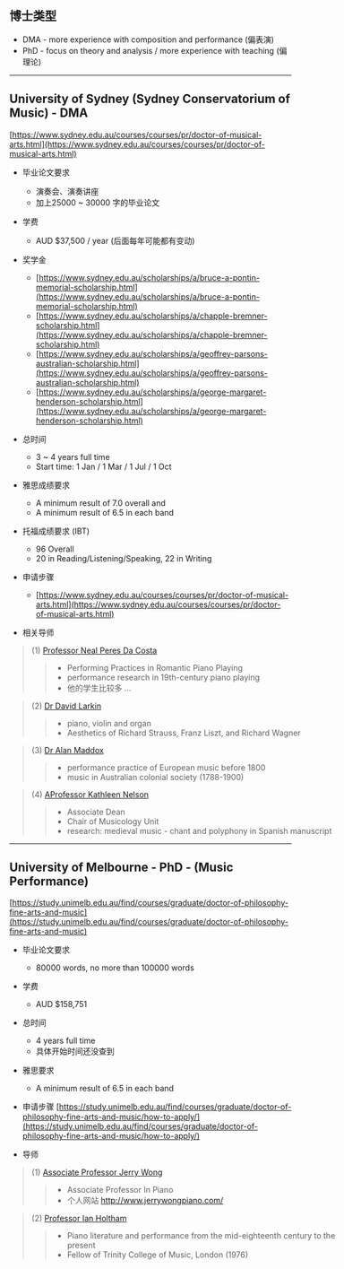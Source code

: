 
## 博士类型

* DMA - more experience with composition and performance (偏表演)
* PhD - focus on theory and analysis / more experience with teaching (偏理论)

---

## University of Sydney (Sydney Conservatorium of Music) - **DMA**
[https://www.sydney.edu.au/courses/courses/pr/doctor-of-musical-arts.html](https://www.sydney.edu.au/courses/courses/pr/doctor-of-musical-arts.html)

* 毕业论文要求
	+ 演奏会、演奏讲座
	+ 加上25000 ~ 30000 字的毕业论文

* 学费
	+ AUD $37,500 / year (后面每年可能都有变动)

* 奖学金
	+ [https://www.sydney.edu.au/scholarships/a/bruce-a-pontin-memorial-scholarship.html](https://www.sydney.edu.au/scholarships/a/bruce-a-pontin-memorial-scholarship.html)
	+ [https://www.sydney.edu.au/scholarships/a/chapple-bremner-scholarship.html](https://www.sydney.edu.au/scholarships/a/chapple-bremner-scholarship.html)
	+ [https://www.sydney.edu.au/scholarships/a/geoffrey-parsons-australian-scholarship.html](https://www.sydney.edu.au/scholarships/a/geoffrey-parsons-australian-scholarship.html)
	+ [https://www.sydney.edu.au/scholarships/a/george-margaret-henderson-scholarship.html](https://www.sydney.edu.au/scholarships/a/george-margaret-henderson-scholarship.html)

* 总时间
	+ 3 ~ 4 years full time
	+ Start time: 1 Jan / 1 Mar / 1 Jul / 1 Oct

* 雅思成绩要求
	+ A minimum result of 7.0 overall and 
	+ A minimum result of 6.5 in each band

* 托福成绩要求 (IBT)
	+ 96 Overall
	+ 20 in Reading/Listening/Speaking, 22 in Writing

* 申请步骤
	+ [https://www.sydney.edu.au/courses/courses/pr/doctor-of-musical-arts.html](https://www.sydney.edu.au/courses/courses/pr/doctor-of-musical-arts.html)

* 相关导师

> (1) [Professor Neal Peres Da Costa](https://www.sydney.edu.au/music/about/our-people/academic-staff/neal-peresdacosta.html)
>> 	* Performing Practices in Romantic Piano Playing
>> 	* performance research in 19th-century piano playing
>> 	* 他的学生比较多 ...


> (2) [Dr David Larkin](https://www.sydney.edu.au/music/about/our-people/academic-staff/david-larkin.html#collapseReStudents)
>> 	* piano, violin and organ
>> 	* Aesthetics of Richard Strauss, Franz Liszt, and Richard Wagner


> (3) [Dr Alan Maddox](https://www.sydney.edu.au/music/about/our-people/academic-staff/alan-maddox.html)
>> 	* performance practice of European music before 1800
>> 	* music in Australian colonial society (1788-1900)


> (4) [AProfessor Kathleen Nelson](https://www.sydney.edu.au/music/about/our-people/academic-staff/kathleen-nelson.html#collapseIntlLinks)
>> 	* Associate Dean
>> 	* Chair of Musicology Unit
>> 	* research: medieval music - chant and polyphony in Spanish manuscript


---

## University of Melbourne - **PhD - (Music Performance)**
[https://study.unimelb.edu.au/find/courses/graduate/doctor-of-philosophy-fine-arts-and-music](https://study.unimelb.edu.au/find/courses/graduate/doctor-of-philosophy-fine-arts-and-music)
	
* 毕业论文要求
	+ 80000 words, no more than 100000 words

* 学费 
	+ AUD $158,751

* 总时间
	+ 4 years full time
	+ 具体开始时间还没查到

* 雅思要求 
	+ A minimum result of 6.5 in each band

* 申请步骤
	[https://study.unimelb.edu.au/find/courses/graduate/doctor-of-philosophy-fine-arts-and-music/how-to-apply/](https://study.unimelb.edu.au/find/courses/graduate/doctor-of-philosophy-fine-arts-and-music/how-to-apply/)

* 导师

> (1) [Associate Professor Jerry Wong](https://findanexpert.unimelb.edu.au/profile/852511-jerry-wong)
>> 	* Associate Professor In Piano
>> 	* 个人网站 http://www.jerrywongpiano.com/

> (2) [Professor Ian Holtham](https://findanexpert.unimelb.edu.au/profile/14245-ian-holtham)
>> 	* Piano literature and performance from the mid-eighteenth century to the present
>> 	* Fellow of Trinity College of Music, London (1976)



<style>
section.page-header {
    display: none;    
}

section ul li {
	margin-top: 6px;
}

section ul li ul li {
	margin-top: 1px;
}

blockquote {
	width: 105%;
}
</style>
<script>
    document.title = "DMA";
</script>